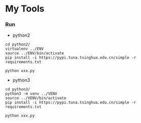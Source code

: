 # My Tools

### Run

* python2
```
cd python2/
virtualenv ../ENV
source ../ENV/bin/activate
pip install -i https://pypi.tuna.tsinghua.edu.cn/simple -r requirements.txt

python xxx.py
```

* python3
```
cd python3/
python3 -m venv ../VENV
source ../VENV/bin/activate
pip install -i https://pypi.tuna.tsinghua.edu.cn/simple -r requirements.txt

python xxx.py
```
